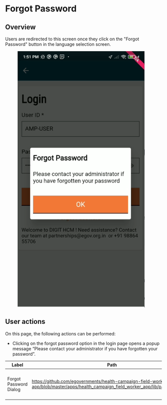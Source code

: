 # Forgot Password

## Overview

Users are redirected to this screen once they click on the "Forgot Password" button in the language selection screen.

<figure><img src="../../../../.gitbook/assets/image (2) (1).png" alt=""><figcaption></figcaption></figure>

## User actions

On this page, the following actions can be performed:

* Clicking on the forgot password option in the login page opens a popup message “Please contact your administrator if you have forgotten your password”.

<table><thead><tr><th width="145.00000000000003">Label</th><th>Path</th><th>Widgets Description</th></tr></thead><tbody><tr><td>Forgot Password  Dialog </td><td><a href="https://github.com/egovernments/health-campaign-field-worker-app/blob/master/apps/health_campaign_field_worker_app/lib/pages/login.dart">https://github.com/egovernments/health-campaign-field-worker-app/blob/master/apps/health_campaign_field_worker_app/lib/pages/login.dart</a></td><td><p>Digit Dialog : </p><p><a href="https://github.com/egovernments/health-campaign-field-worker-app/blob/master/packages/digit_components/lib/widgets/digit_dialog.dart">https://github.com/egovernments/health-campaign-field-worker-app/blob/master/packages/digit_components/lib/widgets/digit_dialog.dart</a></p><p></p></td></tr></tbody></table>

